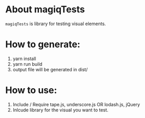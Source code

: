 # About magiqTests

`magiqTests` is library for testing visual elements.

# How to generate:

1. yarn install
2. yarn run build
3. output file will be generated in dist/

# How to use:

1. Include / Require tape.js, underscore.js OR lodash.js, jQuery
2. Inlcude library for the visual you want to test.

